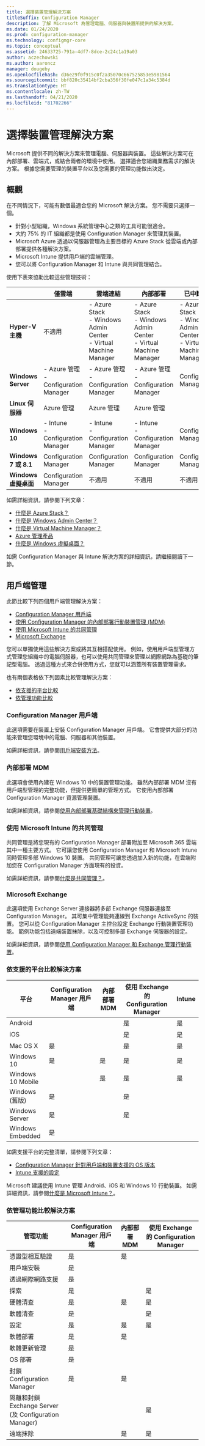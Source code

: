 ```yaml
---
title: 選擇裝置管理解決方案
titleSuffix: Configuration Manager
description: 了解 Microsoft 為管理電腦、伺服器與裝置所提供的解決方案。
ms.date: 01/24/2020
ms.prod: configuration-manager
ms.technology: configmgr-core
ms.topic: conceptual
ms.assetid: 24633725-791a-4df7-8dce-2c24c1a19a03
author: aczechowski
ms.author: aaroncz
manager: dougeby
ms.openlocfilehash: d36e29f0f915c0f2a35070c667525853e5981564
ms.sourcegitcommit: bbf820c35414bf2cba356f30fe047c1a34c5384d
ms.translationtype: HT
ms.contentlocale: zh-TW
ms.lasthandoff: 04/21/2020
ms.locfileid: "81702266"
---
```

# <a name="choose-a-device-management-solution"></a>選擇裝置管理解決方案

Microsoft 提供不同的解決方案來管理電腦、伺服器與裝置。 這些解決方案可在內部部署、雲端式，或結合兩者的環境中使用。 選擇適合您組織業務需求的解決方案。 根據您需要管理的裝置平台以及您需要的管理功能做出決定。

## <a name="overview"></a>概觀

在不同情況下，可能有數個最適合您的 Microsoft 解決方案。 您不需要只選擇一個。

- 針對小型組織，Windows 系統管理中心之類的工具可能很適合。
- 大約 75% 的 IT 組織都是使用 Configuration Manager 來管理其裝置。
- Microsoft Azure 透過以伺服器管理為主要目標的 Azure Stack 從雲端或內部部署提供各種解決方案。
- Microsoft Intune 提供用戶端的雲端管理。
- 您可以將 Configuration Manager 和 Intune 與共同管理結合。

使用下表來協助比較這些管理技術：

|  | 僅雲端 | 雲端連結 | 內部部署 | 已中斷連線 |
|---------|---------|---------|---------|---------|
| **Hyper-V 主機** | 不適用 | - Azure Stack<br/> - Windows Admin Center<br/> - Virtual Machine Manager | - Azure Stack<br/> - Windows Admin Center<br/> - Virtual Machine Manager | - Azure Stack<br/> - Windows Admin Center<br/> - Virtual Machine Manager |
| **Windows Server** | - Azure 管理<br/> - Configuration Manager | - Azure 管理<br/> - Configuration Manager | - Azure 管理<br/> - Configuration Manager | Configuration Manager |
| **Linux 伺服器** | Azure 管理 | Azure 管理 | Azure 管理 |  |
| **Windows 10** | - Intune<br/> - Configuration Manager | - Intune<br/> - Configuration Manager | - Intune<br/> - Configuration Manager | Configuration Manager |
| **Windows 7 或 8.1** | Configuration Manager | Configuration Manager | Configuration Manager | Configuration Manager |
| **Windows 虛擬桌面** | Configuration Manager | 不適用 | 不適用 | 不適用 |

如需詳細資訊，請參閱下列文章：

- [什麼是 Azure Stack？](https://docs.microsoft.com/azure-stack/operator/azure-stack-overview)
- [什麼是 Windows Admin Center？](https://docs.microsoft.com/windows-server/manage/windows-admin-center/understand/what-is)
- [什麼是 Virtual Machine Manager？](https://docs.microsoft.com/system-center/vmm/overview)
- [Azure 管理產品](https://docs.microsoft.com/azure/)
- [什麼是 Windows 虛擬桌面？](https://docs.microsoft.com/azure/virtual-desktop/overview)

如需 Configuration Manager 與 Intune 解決方案的詳細資訊，請繼續閱讀下一節。

## <a name="client-management"></a>用戶端管理

此節比較下列四個用戶端管理解決方案：

- [Configuration Manager 用戶端](#bkmk_sccm)
- [使用 Configuration Manager 的內部部署行動裝置管理 (MDM)](#bkmk_opmdm)
- [使用 Microsoft Intune 的共同管理](#bkmk_comanage)
- [Microsoft Exchange](#bkmk_opmdm)

您可以單獨使用這些解決方案或將其互相搭配使用。 例如，使用用戶端型管理方式管理您組織中的電腦伺服器，也可以使用共同管理來管理以網際網路為基礎的筆記型電腦。 透過這種方式來合併使用方式，您就可以涵蓋所有裝置管理需求。  

也有兩個表格依下列因素比較管理解決方案：

- [依支援的平台比較](#bkmk_comp1)
- [依管理功能比較](#bkmk_comp2)

### <a name="configuration-manager-client"></a><a name="bkmk_sccm"></a> Configuration Manager 用戶端  

此選項需要在裝置上安裝 Configuration Manager 用戶端。 它會提供大部分的功能來管理您環境中的電腦、伺服器和其他裝置。

如需詳細資訊，請參閱[用戶端安裝方法](../clients/deploy/plan/client-installation-methods.md)。  

### <a name="on-premises-mdm"></a><a name="bkmk_opmdm"></a> 內部部署 MDM  

此選項會使用內建在 Windows 10 中的裝置管理功能。 雖然內部部署 MDM 沒有用戶端型管理的完整功能，但提供更簡單的管理方式。 它使用內部部署 Configuration Manager 資源管理裝置。  

如需詳細資訊，請參閱[使用內部部署基礎結構來管理行動裝置](../../mdm/understand/manage-mobile-devices-with-on-premises-infrastructure.md)。  

### <a name="co-management-with-microsoft-intune"></a><a name="bkmk_comanage"></a> 使用 Microsoft Intune 的共同管理

共同管理是將您現有的 Configuration Manager 部署附加至 Microsoft 365 雲端其中一種主要方式。 它可讓您使用 Configuration Manager 和 Microsoft Intune 同時管理多部 Windows 10 裝置。 共同管理可讓您透過加入新的功能，在雲端附加您在 Configuration Manager 方面現有的投資。

如需詳細資訊，請參閱[什麼是共同管理？](../../comanage/overview.md)。  

### <a name="microsoft-exchange"></a><a name="bkmk_exchange"></a> Microsoft Exchange  

此選項使用 Exchange Server 連接器將多部 Exchange 伺服器連接至 Configuration Manager。 其可集中管理能夠連線到 Exchange ActiveSync 的裝置。 您可以從 Configuration Manager 主控台設定 Exchange 行動裝置管理功能。 範例功能包括遠端裝置抹除，以及可控制多部 Exchange 伺服器的設定。

如需詳細資訊，請參閱[使用 Configuration Manager 和 Exchange 管理行動裝置](../../mdm/deploy-use/manage-mobile-devices-with-exchange-activesync.md)。  

### <a name="compare-solutions-by-supported-platforms"></a><a name="bkmk_comp1"></a> 依支援的平台比較解決方案  

|平台|Configuration Manager 用戶端|內部部署 MDM|使用 Exchange 的 Configuration Manager| Intune |
|--------|----------------------------|---------------|-----------------------------------|--------|
|Android| | |是| 是 |
|iOS| | |是| 是 |
|Mac OS X|是| |是| 是 |
|Windows 10|是|是|是| 是 |
|Windows 10 Mobile| |是|是| 是 |
|Windows (舊版)|是| |是|  |
|Windows Server|是| |是|  |
|Windows Embedded|是| | |  |

如需支援平台的完整清單，請參閱下列文章：

- [Configuration Manager 針對用戶端和裝置支援的 OS 版本](configs/supported-operating-systems-for-clients-and-devices.md)
- [Intune 支援的設定](https://docs.microsoft.com/intune/supported-devices-browsers)

Microsoft 建議使用 Intune 管理 Android、iOS 和 Windows 10 行動裝置。 如需詳細資訊，請參閱[什麼是 Microsoft Intune？](https://docs.microsoft.com/intune/what-is-intune)。

### <a name="compare-solutions-by-management-functionality"></a><a name="bkmk_comp2"></a> 依管理功能比較解決方案  

|管理功能|Configuration Manager 用戶端|內部部署 MDM|使用 Exchange 的 Configuration Manager|  
|--------|----------------------------|---------------|-----------------------------------|  
|憑證型相互驗證|是|是| |
|用戶端安裝|是| | |
|透過網際網路支援|是| | |
|探索|是| |是|
|硬體清查|是|是|是|
|軟體清查|是| |是|
|設定|是|是|是|
|軟體部署|是|是| |
|軟體更新管理|是| | |
|OS 部署|是| | |
|封鎖 Configuration Manager|是|是| |
|隔離和封鎖 Exchange Server (及 Configuration Manager)| | |是|
|遠端抹除| |是|是|
